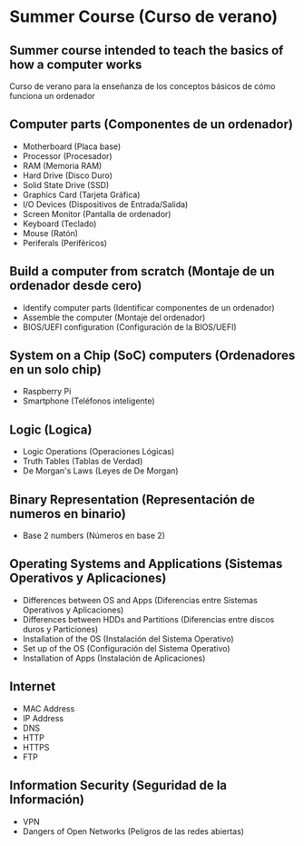 # Summer Course (Curso de verano)

Summer course intended to teach the basics of how a computer works
---
Curso de verano para la enseñanza de los conceptos básicos de cómo funciona un ordenador

## Computer parts (Componentes de un ordenador)

* Motherboard (Placa base)
* Processor (Procesador)
* RAM (Memoria RAM)
* Hard Drive (Disco Duro)
* Solid State Drive (SSD)
* Graphics Card (Tarjeta Gráfica)
* I/O Devices (Dispositivos de Entrada/Salida)
 * Screen Monitor (Pantalla de ordenador)
 * Keyboard (Teclado)
 * Mouse (Ratón)
 * Periferals (Periféricos)

## Build a computer from scratch (Montaje de un ordenador desde cero)

* Identify computer parts (Identificar componentes de un ordenador)
* Assemble the computer (Montaje del ordenador)
* BIOS/UEFI configuration (Configuración de la BIOS/UEFI)

## System on a Chip (SoC) computers (Ordenadores en un solo chip)

* Raspberry Pi
* Smartphone (Teléfonos inteligente)

## Logic (Logica)

* Logic Operations (Operaciones Lógicas)
* Truth Tables (Tablas de Verdad)
* De Morgan's Laws (Leyes de De Morgan)

## Binary Representation (Representación de numeros en binario)

* Base 2 numbers (Números en base 2)

## Operating Systems and Applications (Sistemas Operativos y Aplicaciones)

* Differences between OS and Apps (Diferencias entre Sistemas Operativos y Aplicaciones)
* Differences between HDDs and Partitions (Diferencias entre discos duros y Particiones)
* Installation of the OS (Instalación del Sistema Operativo)
* Set up of the OS (Configuración del Sistema Operativo)
* Installation of Apps (Instalación de Aplicaciones)

## Internet

* MAC Address
* IP Address
* DNS
* HTTP
* HTTPS
* FTP

## Information Security (Seguridad de la Información)

* VPN
* Dangers of Open Networks (Peligros de las redes abiertas)

